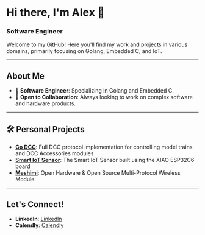 # Hi there, I'm Alex 👋

### Software Engineer

Welcome to my GitHub! Here you'll find my work and projects in various domains, primarily focusing on Golang, Embedded C, and IoT.

---

## About Me

- **🔧 Software Engineer**: Specializing in Golang and Embedded C.
- **🤝 Open to Collaboration**: Always looking to work on complex software and hardware products.

---

## 🛠️ Personal Projects
- **[Go DCC](https://github.com/BegoonLab/go-dcc)**: Full DCC protocol implementation for controlling model trains and DCC Accessories modules
- **[Smart IoT Sensor](https://github.com/BegoonLab/xiao-esp32c6-wifi-sensor)**: The Smart IoT Sensor built using the XIAO ESP32C6 board
- **[Meshimi](https://github.com/alexbegoon/meshimi)**: Open Hardware & Open Source Multi-Protocol Wireless Module
  
---

## Let's Connect!

- **LinkedIn**: [LinkedIn](https://www.linkedin.com/in/alexander-begoon/)
- **Calendly**: [Calendly](https://calendly.com/alex-mlg/30-minute-meeting-with-alexander-begoon)
